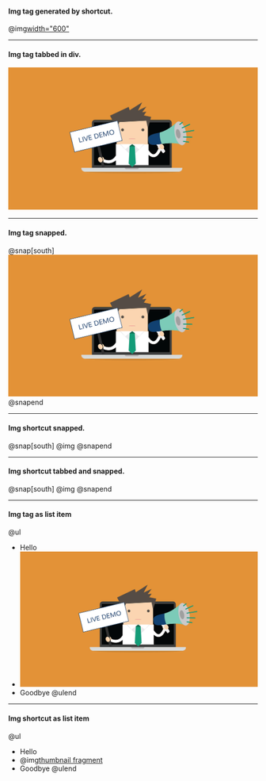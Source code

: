 #### Img tag generated by shortcut.

@img[width="600"](assets/pic.jpg)

---

#### Img tag tabbed in div.

<div>
    <img src="assets/pic.jpg">
</div>

---

#### Img tag snapped.

@snap[south]
    <img src="assets/pic.jpg">
@snapend

---

#### Img shortcut snapped.

@snap[south]
@img[](assets/pic.jpg)
@snapend

---

#### Img shortcut tabbed and snapped.

@snap[south]
    @img[](assets/pic.jpg)
@snapend

---

#### Img tag as list item

@ul
- Hello
- <img class="thumbnail fragment" src="assets/pic.jpg"/>
- Goodbye
@ulend

---

#### Img shortcut as list item

@ul
- Hello
- @img[thumbnail fragment](assets/pic.jpg)
- Goodbye
@ulend

